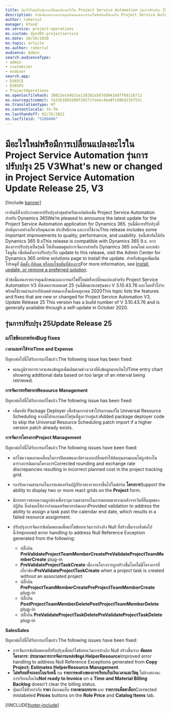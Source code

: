 ```yaml
---
title: มีอะไรใหม่หรือมีการเปลี่ยนแปลงอะไรใน Project Service Automation รุ่นการปรับปรุง 25 V3
description: หัวข้อนี้แสดงรายการคุณลักษณะและการแก้ไขที่พร้อมใช้งานใน Project Service Automation รุ่นการปรับปรุง 25 V3
author: ruhercul
manager: kfend
ms.service: project-operations
ms.custom: dyn365-projectservice
ms.date: 10/26/2020
ms.topic: article
ms.author: ruhercul
audience: Admin
search.audienceType:
- admin
- customizer
- enduser
search.app:
- D365CE
- D365PS
- ProjectOperations
ms.openlocfilehash: 30822ec64b31e110202a587dd941bdff60116712
ms.sourcegitcommit: fa32b1893286f20271fa4ec4be8fc68bd135f53c
ms.translationtype: HT
ms.contentlocale: th-TH
ms.lasthandoff: 02/15/2021
ms.locfileid: "5280466"
---
```

# <a name="whats-new-or-changed-in-project-service-automation-update-release-25-v3"></a><span data-ttu-id="70ebf-103">มีอะไรใหม่หรือมีการเปลี่ยนแปลงอะไรใน Project Service Automation รุ่นการปรับปรุง 25 V3</span><span class="sxs-lookup"><span data-stu-id="70ebf-103">What's new or changed in Project Service Automation Update Release 25, V3</span></span>

[!include [banner](../includes/psa-now-project-operations.md)]

<span data-ttu-id="70ebf-104">เรายินดีที่จะประกาศการปรับปรุงล่าสุดสำหรับแอปพลิเคชัน Project Service Automation สำหรับ Dynamics 365</span><span class="sxs-lookup"><span data-stu-id="70ebf-104">We’re pleased to announce the latest update for the Project Service Automation application for Dynamics 365.</span></span> <span data-ttu-id="70ebf-105">รุ่นนี้มีการปรับปรุงที่สำคัญบางอย่างเกี่ยวกับคุณภาพ ประสิทธิภาพ และการใช้งาน</span><span class="sxs-lookup"><span data-stu-id="70ebf-105">This release includes some important improvements to quality, performance, and usability.</span></span> <span data-ttu-id="70ebf-106">รุ่นนี้เข้ากันได้กับ Dynamics 365 9.x</span><span class="sxs-lookup"><span data-stu-id="70ebf-106">This release is compatible with Dynamics 365 9.x.</span></span> <span data-ttu-id="70ebf-107">หากต้องการปรับปรุงเป็นรุ่นนี้ ให้เยี่ยมชมศูนย์การจัดการสำหรับ Dynamics 365 ออนไลน์ และหน้าโซลูชัน เพื่อติดตั้งการปรับปรุง</span><span class="sxs-lookup"><span data-stu-id="70ebf-107">To update to this release, visit the Admin Center for Dynamics 365 online solutions page to install the update.</span></span> <span data-ttu-id="70ebf-108">สำหรับข้อมูลเพิ่มเติม โปรดดูที่ [ติดตั้ง อัปเดต หรือลบโซลูชันที่ต้องการ](https://docs.microsoft.com/power-platform/admin/install-remove-preferred-solution)</span><span class="sxs-lookup"><span data-stu-id="70ebf-108">For more information, see [Install, update, or remove a preferred solution](https://docs.microsoft.com/power-platform/admin/install-remove-preferred-solution).</span></span>

<span data-ttu-id="70ebf-109">หัวข้อนี้แสดงรายการคุณลักษณะและการแก้ไขที่ใหม่หรือเปลี่ยนแปลงสำหรับ Project Service Automation V3 อัปเดตการเผยแพร่ 25 รุ่นนี้มีหมายเลขรุ่นของ V 3.10.43.76 และโดยทั่วไปจะพร้อมใช้งานผ่านการอัปเดตด้วยตนเองในเดือนตุลาคม 2020</span><span class="sxs-lookup"><span data-stu-id="70ebf-109">This topic lists the features and fixes that are new or changed for Project Service Automation V3, Update Release 25 This version has a build number of V 3.10.43.76 and is generally available through a self-update in October 2020.</span></span>

## <a name="update-release-25"></a><span data-ttu-id="70ebf-110">รุ่นการปรับปรุง 25</span><span class="sxs-lookup"><span data-stu-id="70ebf-110">Update Release 25</span></span>

### <a name="bug-fixes"></a><span data-ttu-id="70ebf-111">แก้ไขข้อบกพร่อง</span><span class="sxs-lookup"><span data-stu-id="70ebf-111">Bug fixes</span></span>

<span data-ttu-id="70ebf-112">**เวลาและค่าใช้จ่าย**</span><span class="sxs-lookup"><span data-stu-id="70ebf-112">**Time and Expense**</span></span>

<span data-ttu-id="70ebf-113">ปัญหาต่อไปนี้ได้รับการแก้ไขแล้ว:</span><span class="sxs-lookup"><span data-stu-id="70ebf-113">The following issue has been fixed:</span></span>

- <span data-ttu-id="70ebf-114">แผนภูมิรายการเวลาแสดงข้อมูลเพิ่มเติมตามช่วงเวลาที่ดึงข้อมูลมากเกินไป</span><span class="sxs-lookup"><span data-stu-id="70ebf-114">Time entry chart showing additional data based on too large of an interval being retrieved.</span></span>

<span data-ttu-id="70ebf-115">**การจัดการทรัพยากร**</span><span class="sxs-lookup"><span data-stu-id="70ebf-115">**Resource Management**</span></span>

<span data-ttu-id="70ebf-116">ปัญหาต่อไปนี้ได้รับการแก้ไขแล้ว:</span><span class="sxs-lookup"><span data-stu-id="70ebf-116">The following issue has been fixed:</span></span>

- <span data-ttu-id="70ebf-117">เพิ่มรหัส Package Deployer เพื่อข้ามการนำเข้าโปรแกรมแก้ไข Universal Resource Scheduling หากมีโปรแกรมแก้ไขรุ่นที่สูงกว่าอยู่แล้ว</span><span class="sxs-lookup"><span data-stu-id="70ebf-117">Added package deployer code to skip the Universal Resource Scheduling patch import if a higher version patch already exists.</span></span>

<span data-ttu-id="70ebf-118">**การจัดการโครงการ**</span><span class="sxs-lookup"><span data-stu-id="70ebf-118">**Project Management**</span></span>

<span data-ttu-id="70ebf-119">ปัญหาต่อไปนี้ได้รับการแก้ไขแล้ว:</span><span class="sxs-lookup"><span data-stu-id="70ebf-119">The following issues have been fixed:</span></span>

- <span data-ttu-id="70ebf-120">แก้ไขความคลาดเคลื่อนในการปัดเศษและอัตราแลกเปลี่ยนทำให้ต้นทุนตามแผนไม่ถูกต้องในตารางการติดตามโครงการ</span><span class="sxs-lookup"><span data-stu-id="70ebf-120">Corrected rounding and exchange rate discrepancies resulting in incorrect planned cost in the project tracking grid.</span></span>
- <span data-ttu-id="70ebf-121">รองรับความสามารถในการแสดงกริดปฏิกิริยาสองรายการขึ้นไปในฟอร์ม **โครงการ**</span><span class="sxs-lookup"><span data-stu-id="70ebf-121">Support the ability to display two or more react grids on the **Project** form.</span></span>
- <span data-ttu-id="70ebf-122">มีการตรวจสอบความถูกต้องเพื่อระบุความสามารถในการมอบหมายงานหลังจากวันที่สิ้นสุดของปฏิทิน ซึ่งส่งผลให้การกำหนดทรัพยากรล้มเหลว</span><span class="sxs-lookup"><span data-stu-id="70ebf-122">Provided validation to address the ability to assign a task past the calendar end date, which results in a failed resource assignment.</span></span>
- <span data-ttu-id="70ebf-123">ปรับปรุงการจัดการข้อผิดพลาดเพื่อแก้ไขข้อยกเว้นการอ้างอิง Null ที่สร้างขึ้นจากสิ่งต่อไปนี้:</span><span class="sxs-lookup"><span data-stu-id="70ebf-123">Improved error handling to address Null Reference Exception generated from the following:</span></span>

    - <span data-ttu-id="70ebf-124">ปลั๊กอิน **PreValidateProjectTeamMemberCreate**</span><span class="sxs-lookup"><span data-stu-id="70ebf-124">**PreValidateProjectTeamMemberCreate** plug-in</span></span>
    - <span data-ttu-id="70ebf-125">**PreValidateProjectTaskCreate** เมื่องานโครงการถูกสร้างขึ้นโดยไม่มีโครงการที่เกี่ยวข้อง</span><span class="sxs-lookup"><span data-stu-id="70ebf-125">**PreValidateProjectTaskCreate** when a project task is created without an associated project</span></span>
    - <span data-ttu-id="70ebf-126">ปลั๊กอิน **PreProjectTeamMemberCreate**</span><span class="sxs-lookup"><span data-stu-id="70ebf-126">**PreProjectTeamMemberCreate** plug-in</span></span>
    - <span data-ttu-id="70ebf-127">ปลั๊กอิน **PostProjectTeamMemberDelete**</span><span class="sxs-lookup"><span data-stu-id="70ebf-127">**PostProjectTeamMemberDelete** plug-in</span></span>
    - <span data-ttu-id="70ebf-128">ปลั๊กอิน **PreValidateProjectTaskDelete**</span><span class="sxs-lookup"><span data-stu-id="70ebf-128">**PreValidateProjectTaskDelete** plug-in</span></span>

<span data-ttu-id="70ebf-129">**Sales**</span><span class="sxs-lookup"><span data-stu-id="70ebf-129">**Sales**</span></span>

<span data-ttu-id="70ebf-130">ปัญหาต่อไปนี้ได้รับการแก้ไขแล้ว:</span><span class="sxs-lookup"><span data-stu-id="70ebf-130">The following issues have been fixed:</span></span>

- <span data-ttu-id="70ebf-131">การจัดการข้อผิดพลาดที่ปรับปรุงเพื่อแก้ไขข้อยกเว้นการอ้างอิง Null สร้างขึ้นจาก **คัดลอกโครงการ: ประมาณการการจัดการแหล่งข้อมูล HelperResource**</span><span class="sxs-lookup"><span data-stu-id="70ebf-131">Improved error handling to address Null Reference Exceptions generated from **Copy Project: Estimates HelperResource Management**.</span></span>
- <span data-ttu-id="70ebf-132">**ไม่พร้อมที่จะออกใบแจ้งหนี้** บน **รายการคงค้างของการเรียกเก็บเงินเวลาและวัสดุ** ไม่ล้างสถานะการเรียกเก็บเงิน</span><span class="sxs-lookup"><span data-stu-id="70ebf-132">**Not ready to Invoice** on a **Time and Material Billing Backlog** doesn't clear the billing status.</span></span>
- <span data-ttu-id="70ebf-133">ปุ่มแก้ไขป้ายกำกับ **ราคา** ผิดบนแท็บ **ราคาตามบทบาท** และ **รายการแค็ตตาล็อก**</span><span class="sxs-lookup"><span data-stu-id="70ebf-133">Corrected mislabeled **Prices** buttons on the **Role Price** and **Catalog Items** tab.</span></span>


[!INCLUDE[footer-include](../includes/footer-banner.md)]